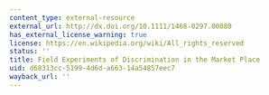 ```yaml
---
content_type: external-resource
external_url: http://dx.doi.org/10.1111/1468-0297.00080
has_external_license_warning: true
license: https://en.wikipedia.org/wiki/All_rights_reserved
status: ''
title: Field Experiments of Discrimination in the Market Place
uid: d68313cc-5199-4d6d-a663-14a54857eec7
wayback_url: ''
---
```

